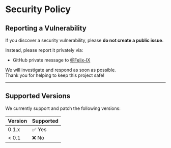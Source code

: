 # Security Policy

## Reporting a Vulnerability

If you discover a security vulnerability, please **do not create a public issue**.

Instead, please report it privately via:

- GitHub private message to [@Felix-IX](https://github.com/Felix-IX)

We will investigate and respond as soon as possible.  
Thank you for helping to keep this project safe!

---

## Supported Versions

We currently support and patch the following versions:

| Version | Supported          |
|---------|--------------------|
| 0.1.x   | ✅ Yes              |
| < 0.1   | ❌ No               |
